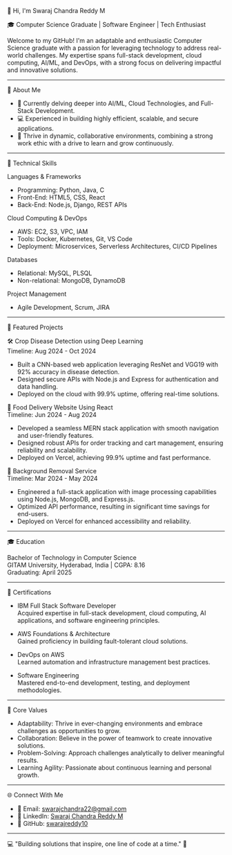  👋 Hi, I'm Swaraj Chandra Reddy M  

🎓 Computer Science Graduate | Software Engineer | Tech Enthusiast  

Welcome to my GitHub! I'm an adaptable and enthusiastic Computer Science graduate with a passion for leveraging technology to address real-world challenges. My expertise spans full-stack development, cloud computing, AI/ML, and DevOps, with a strong focus on delivering impactful and innovative solutions.  

---

 🚀 About Me  

- 🌱 Currently delving deeper into AI/ML, Cloud Technologies, and Full-Stack Development.  
- 💻 Experienced in building highly efficient, scalable, and secure applications.  
- 🤝 Thrive in dynamic, collaborative environments, combining a strong work ethic with a drive to learn and grow continuously.  

---

 🔧 Technical Skills  

 Languages & Frameworks  
- Programming: Python, Java, C  
- Front-End: HTML5, CSS, React  
- Back-End: Node.js, Django, REST APIs  

 Cloud Computing & DevOps  
- AWS: EC2, S3, VPC, IAM  
- Tools: Docker, Kubernetes, Git, VS Code  
- Deployment: Microservices, Serverless Architectures, CI/CD Pipelines  

 Databases  
- Relational: MySQL, PLSQL  
- Non-relational: MongoDB, DynamoDB  

 Project Management  
- Agile Development, Scrum, JIRA  

---

 🌟 Featured Projects  

 🛠 Crop Disease Detection using Deep Learning  
Timeline: Aug 2024 - Oct 2024  
- Built a CNN-based web application leveraging ResNet and VGG19 with 92% accuracy in disease detection.  
- Designed secure APIs with Node.js and Express for authentication and data handling.  
- Deployed on the cloud with 99.9% uptime, offering real-time solutions.  

 🍔 Food Delivery Website Using React  
Timeline: Jun 2024 - Aug 2024  
- Developed a seamless MERN stack application with smooth navigation and user-friendly features.  
- Designed robust APIs for order tracking and cart management, ensuring reliability and scalability.  
- Deployed on Vercel, achieving 99.9% uptime and fast performance.  

 🎨 Background Removal Service  
Timeline: Mar 2024 - May 2024  
- Engineered a full-stack application with image processing capabilities using Node.js, MongoDB, and Express.js.  
- Optimized API performance, resulting in significant time savings for end-users.  
- Deployed on Vercel for enhanced accessibility and reliability.  

---

 🎓 Education  

Bachelor of Technology in Computer Science  
GITAM University, Hyderabad, India | CGPA: 8.16  
Graduating: April 2025  

---

 📜 Certifications  

- IBM Full Stack Software Developer  
  Acquired expertise in full-stack development, cloud computing, AI applications, and software engineering principles.  

- AWS Foundations & Architecture  
  Gained proficiency in building fault-tolerant cloud solutions.  

- DevOps on AWS  
  Learned automation and infrastructure management best practices.  

- Software Engineering  
  Mastered end-to-end development, testing, and deployment methodologies.  

---

 🌱 Core Values  

- Adaptability: Thrive in ever-changing environments and embrace challenges as opportunities to grow.  
- Collaboration: Believe in the power of teamwork to create innovative solutions.  
- Problem-Solving: Approach challenges analytically to deliver meaningful results.  
- Learning Agility: Passionate about continuous learning and personal growth.  

---

 🌐 Connect With Me  

- 📧 Email: swarajchandra22@gmail.com  
- 💼 LinkedIn: [Swaraj Chandra Reddy M](https://linkedin.com/in/swaraj-chandra-reddy-m-593115223)  
- 🌟 GitHub: [swarajreddy10](https://github.com/swarajreddy10/pro_mscr.git)  

---

💻 "Building solutions that inspire, one line of code at a time." 🚀  
